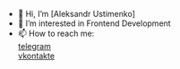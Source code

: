 - 👋 Hi, I’m [Aleksandr Ustimenko]
- 👀 I’m interested in Frontend Development
- 📫 How to reach me:\
[telegram](https://t.me/yst_al)\
[vkontakte](https://vk.com/yst_al)
